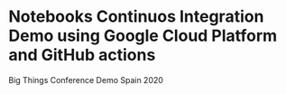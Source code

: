 # Notebooks Continuos Integration Demo using Google Cloud Platform and GitHub actions

Big Things Conference Demo Spain 2020

